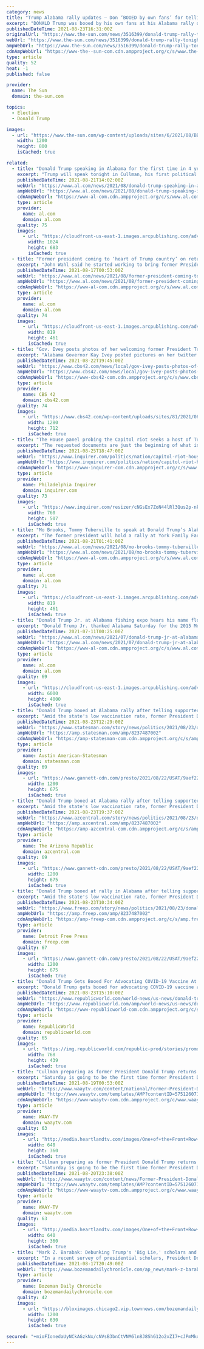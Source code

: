 ```yaml
---
category: news
title: "Trump Alabama rally updates – Don ‘BOOED by own fans’ for telling them to get vaccinated after bashing ‘woke’ culture"
excerpt: "DONALD Trump was booed by his own fans at his Alabama rally on Saturday for telling them to get vaccinated after slamming “woke” culture. Former President Trump’s rally was held"
publishedDateTime: 2021-08-23T16:31:00Z
originalUrl: "https://www.the-sun.com/news/3516399/donald-trump-rally-tonight-alabama-what-time-live-stream/"
webUrl: "https://www.the-sun.com/news/3516399/donald-trump-rally-tonight-alabama-what-time-live-stream/"
ampWebUrl: "https://www.the-sun.com/news/3516399/donald-trump-rally-tonight-alabama-what-time-live-stream/amp/"
cdnAmpWebUrl: "https://www-the--sun-com.cdn.ampproject.org/c/s/www.the-sun.com/news/3516399/donald-trump-rally-tonight-alabama-what-time-live-stream/amp/"
type: article
quality: 52
heat: -1
published: false

provider:
  name: The Sun
  domain: the-sun.com

topics:
  - Election
  - Donald Trump

images:
  - url: "https://www.the-sun.com/wp-content/uploads/sites/6/2021/08/BB-TRUMP-ALABAMA-COMP.jpg?strip=all&quality=100&w=1200&h=800&crop=1"
    width: 1200
    height: 800
    isCached: true

related:
  - title: "Donald Trump speaking in Alabama for the first time in 4 years"
    excerpt: "Trump will speak tonight in Cullman, his first political event in Alabama since 2017. (AP Photo/Ross D. Franklin, File) AP Six years to the day after a rally in Mobile gave an early glimpse of Donald Trump’s ability to generate the excitement that would propel him to the White House,"
    publishedDateTime: 2021-08-21T14:02:00Z
    webUrl: "https://www.al.com/news/2021/08/donald-trump-speaking-in-alabama-for-the-first-time-in-4-years.html"
    ampWebUrl: "https://www.al.com/news/2021/08/donald-trump-speaking-in-alabama-for-the-first-time-in-4-years.html?outputType=amp"
    cdnAmpWebUrl: "https://www-al-com.cdn.ampproject.org/c/s/www.al.com/news/2021/08/donald-trump-speaking-in-alabama-for-the-first-time-in-4-years.html?outputType=amp"
    type: article
    provider:
      name: al.com
      domain: al.com
    quality: 75
    images:
      - url: "https://cloudfront-us-east-1.images.arcpublishing.com/advancelocal/NFUPH4M6QRDLLKJBN7DOE4AXCM.jpg"
        width: 1024
        height: 683
        isCached: true
  - title: "Former president coming to ‘heart of Trump country’ on return to Alabama"
    excerpt: "John Wahl said he started working to bring former President Donald Trump back to Alabama right after the state Republican Party picked him as chairman in February. Earlier efforts fell through, including a planned rally July 3 at the U."
    publishedDateTime: 2021-08-17T00:53:00Z
    webUrl: "https://www.al.com/news/2021/08/former-president-coming-to-heart-of-trump-country-on-return-to-alabama.html"
    ampWebUrl: "https://www.al.com/news/2021/08/former-president-coming-to-heart-of-trump-country-on-return-to-alabama.html?outputType=amp"
    cdnAmpWebUrl: "https://www-al-com.cdn.ampproject.org/c/s/www.al.com/news/2021/08/former-president-coming-to-heart-of-trump-country-on-return-to-alabama.html?outputType=amp"
    type: article
    provider:
      name: al.com
      domain: al.com
    quality: 74
    images:
      - url: "https://cloudfront-us-east-1.images.arcpublishing.com/advancelocal/CG36TSTRSZB4ZN7NW5OAVVCW7A.jpg"
        width: 819
        height: 461
        isCached: true
  - title: "Gov. Ivey posts photos of her welcoming former President Trump to Alabama"
    excerpt: "Alabama Governor Kay Ivey posted pictures on her twitter account showing her welcome former President Donald Trump to Alabama before his rally in Cullman. In the post,"
    publishedDateTime: 2021-08-22T19:45:00Z
    webUrl: "https://www.cbs42.com/news/local/gov-ivey-posts-photos-of-her-welcoming-former-president-trump-to-alabama/"
    ampWebUrl: "https://www.cbs42.com/news/local/gov-ivey-posts-photos-of-her-welcoming-former-president-trump-to-alabama/amp/"
    cdnAmpWebUrl: "https://www-cbs42-com.cdn.ampproject.org/c/s/www.cbs42.com/news/local/gov-ivey-posts-photos-of-her-welcoming-former-president-trump-to-alabama/amp/"
    type: article
    provider:
      name: CBS 42
      domain: cbs42.com
    quality: 74
    images:
      - url: "https://www.cbs42.com/wp-content/uploads/sites/81/2021/08/Ivey-greets-Trump.jpg?w=1280"
        width: 1280
        height: 712
        isCached: true
  - title: "The House panel probing the Capitol riot seeks a host of Trump-era records"
    excerpt: "The requested documents are just the beginning of what is expected to be lengthy partisan and rancorous investigation."
    publishedDateTime: 2021-08-25T18:47:00Z
    webUrl: "https://www.inquirer.com/politics/nation/capitol-riot-house-panel-trump-documents-probe-20210825.html"
    ampWebUrl: "https://www.inquirer.com/politics/nation/capitol-riot-house-panel-trump-documents-probe-20210825.html?outputType=amp"
    cdnAmpWebUrl: "https://www-inquirer-com.cdn.ampproject.org/c/s/www.inquirer.com/politics/nation/capitol-riot-house-panel-trump-documents-probe-20210825.html?outputType=amp"
    type: article
    provider:
      name: Philadelphia Inquirer
      domain: inquirer.com
    quality: 73
    images:
      - url: "https://www.inquirer.com/resizer/cNGsEx7ZoN44lRl3Qus2p-nkmg4=/0x0:2398x1600/760x507/filters:format(webp)/cloudfront-us-east-1.images.arcpublishing.com/pmn/ROPZU2U5UJGVRGSNLKMY5UHQKY.jpg"
        width: 760
        height: 507
        isCached: true
  - title: "Mo Brooks, Tommy Tuberville to speak at Donald Trump’s Alabama rally in Cullman"
    excerpt: "The former president will hold a rally at York Family Farms six years to the day after his first big campaign rally in Mobile."
    publishedDateTime: 2021-08-21T01:41:00Z
    webUrl: "https://www.al.com/news/2021/08/mo-brooks-tommy-tuberville-to-speak-at-donald-trumps-alabama-rally-in-cullman.html"
    ampWebUrl: "https://www.al.com/news/2021/08/mo-brooks-tommy-tuberville-to-speak-at-donald-trumps-alabama-rally-in-cullman.html?outputType=amp"
    cdnAmpWebUrl: "https://www-al-com.cdn.ampproject.org/c/s/www.al.com/news/2021/08/mo-brooks-tommy-tuberville-to-speak-at-donald-trumps-alabama-rally-in-cullman.html?outputType=amp"
    type: article
    provider:
      name: al.com
      domain: al.com
    quality: 71
    images:
      - url: "https://cloudfront-us-east-1.images.arcpublishing.com/advancelocal/CG36TSTRSZB4ZN7NW5OAVVCW7A.jpg"
        width: 819
        height: 461
        isCached: true
  - title: "Donald Trump Jr. at Alabama fishing expo hears his name floated for 2024 GOP ticket"
    excerpt: "Donald Trump Jr. thanked Alabama Saturday for the 2015 Mobile rally that gave his father’s presidential campaign a critical push, and he heard his own name floated for a place on the 2024 GOP ticket."
    publishedDateTime: 2021-07-11T00:25:00Z
    webUrl: "https://www.al.com/news/2021/07/donald-trump-jr-at-alabama-fishing-expo-hears-his-name-floated-for-2024-gop-ticket.html"
    ampWebUrl: "https://www.al.com/news/2021/07/donald-trump-jr-at-alabama-fishing-expo-hears-his-name-floated-for-2024-gop-ticket.html?outputType=amp"
    cdnAmpWebUrl: "https://www-al-com.cdn.ampproject.org/c/s/www.al.com/news/2021/07/donald-trump-jr-at-alabama-fishing-expo-hears-his-name-floated-for-2024-gop-ticket.html?outputType=amp"
    type: article
    provider:
      name: al.com
      domain: al.com
    quality: 69
    images:
      - url: "https://cloudfront-us-east-1.images.arcpublishing.com/advancelocal/XIIL2FMESJHFFP7DV5M4WSIVNU.JPG"
        width: 6000
        height: 4000
        isCached: true
  - title: "Donald Trump booed at Alabama rally after telling supporters to 'take the vaccines'"
    excerpt: "Amid the state's low vaccination rate, former President Donald Trump told a rally to go get vaccinated against COVID-19, which some booed."
    publishedDateTime: 2021-08-23T12:29:00Z
    webUrl: "https://www.statesman.com/story/news/politics/2021/08/23/donald-trump-tells-alabama-rally-covid-19-vaccine-gets-booed/8237487002/"
    ampWebUrl: "https://amp.statesman.com/amp/8237487002"
    cdnAmpWebUrl: "https://amp-statesman-com.cdn.ampproject.org/c/s/amp.statesman.com/amp/8237487002"
    type: article
    provider:
      name: Austin American-Statesman
      domain: statesman.com
    quality: 69
    images:
      - url: "https://www.gannett-cdn.com/presto/2021/08/22/USAT/9aef22b6-661a-487a-9438-89b679f37137-GTY_1335520712.jpg?auto=webp&crop=3688,2075,x0,y187&format=pjpg&width=1200"
        width: 1200
        height: 675
        isCached: true
  - title: "Donald Trump booed at Alabama rally after telling supporters to 'take the vaccines'"
    excerpt: "Amid the state's low vaccination rate, former President Donald Trump told a rally to go get vaccinated against COVID-19, which some booed."
    publishedDateTime: 2021-08-23T19:37:00Z
    webUrl: "https://www.azcentral.com/story/news/politics/2021/08/23/donald-trump-tells-alabama-rally-covid-19-vaccine-gets-booed/8237487002/"
    ampWebUrl: "https://amp.azcentral.com/amp/8237487002"
    cdnAmpWebUrl: "https://amp-azcentral-com.cdn.ampproject.org/c/s/amp.azcentral.com/amp/8237487002"
    type: article
    provider:
      name: The Arizona Republic
      domain: azcentral.com
    quality: 69
    images:
      - url: "https://www.gannett-cdn.com/presto/2021/08/22/USAT/9aef22b6-661a-487a-9438-89b679f37137-GTY_1335520712.jpg?auto=webp&crop=3688,2075,x0,y187&format=pjpg&width=1200"
        width: 1200
        height: 675
        isCached: true
  - title: "Donald Trump booed at rally in Alabama after telling supporters to 'take the vaccines'"
    excerpt: "Amid the state's low vaccination rate, former President Donald Trump told a rally to go get vaccinated against COVID-19, which some booed."
    publishedDateTime: 2021-08-23T10:34:00Z
    webUrl: "https://www.freep.com/story/news/politics/2021/08/23/donald-trump-tells-alabama-rally-covid-19-vaccine-gets-booed/8237487002/"
    ampWebUrl: "https://amp.freep.com/amp/8237487002"
    cdnAmpWebUrl: "https://amp-freep-com.cdn.ampproject.org/c/s/amp.freep.com/amp/8237487002"
    type: article
    provider:
      name: Detroit Free Press
      domain: freep.com
    quality: 67
    images:
      - url: "https://www.gannett-cdn.com/presto/2021/08/22/USAT/9aef22b6-661a-487a-9438-89b679f37137-GTY_1335520712.jpg?auto=webp&crop=3688,2075,x0,y187&format=pjpg&width=1200"
        width: 1200
        height: 675
        isCached: true
  - title: "Donald Trump Gets Booed For Advocating COVID-19 Vaccine At 'Save America' Rally In Alabama"
    excerpt: "Donald Trump gets booed for advocating COVID-19 vaccine at the 'Save America' rally in Alabama, he said the vaccine is good and I recommend everyone to take it."
    publishedDateTime: 2021-08-23T15:10:00Z
    webUrl: "https://www.republicworld.com/world-news/us-news/donald-trump-gets-booed-for-advocating-covid-19-vaccine-at-save-america-rally-in-alabama.html"
    ampWebUrl: "https://www.republicworld.com/amp/world-news/us-news/donald-trump-gets-booed-for-advocating-covid-19-vaccine-at-save-america-rally-in-alabama.html"
    cdnAmpWebUrl: "https://www-republicworld-com.cdn.ampproject.org/c/s/www.republicworld.com/amp/world-news/us-news/donald-trump-gets-booed-for-advocating-covid-19-vaccine-at-save-america-rally-in-alabama.html"
    type: article
    provider:
      name: RepublicWorld
      domain: republicworld.com
    quality: 65
    images:
      - url: "https://img.republicworld.com/republic-prod/stories/promolarge/xhdpi/khkqnijncl9jjr6i_1629729085.jpeg"
        width: 768
        height: 439
        isCached: true
  - title: "Cullman preparing as former President Donald Trump returns to Alabama for first time since 2017"
    excerpt: "Saturday is going to be the first time former President Donald Trump is back in Alabama since 2017. There's a Trump Rally going on this weekend in Cullman and it's expected to bring out thousands of people."
    publishedDateTime: 2021-08-19T00:53:00Z
    webUrl: "https://www.waaytv.com/content/national/Former-President-Donald-Trump-returns-to-Alabama-for-the-first-time-since-2017-575126071.html"
    ampWebUrl: "http://www.waaytv.com/templates/AMP?contentID=575126071"
    cdnAmpWebUrl: "https://www-waaytv-com.cdn.ampproject.org/c/www.waaytv.com/templates/AMP?contentID=575126071"
    type: article
    provider:
      name: WAAY-TV
      domain: waaytv.com
    quality: 63
    images:
      - url: "http://media.heartlandtv.com/images/One+of+the+Front+Row+Joe's+for+the+Cullman+Trump+Rally.jpg"
        width: 640
        height: 360
        isCached: true
  - title: "Cullman preparing as former President Donald Trump returns to Alabama for first time since 2017"
    excerpt: "Saturday is going to be the first time former President Donald Trump is back in Alabama since 2017. There's a Trump Rally going on this weekend in Cullman and it's expected to bring out thousands of people."
    publishedDateTime: 2021-08-20T23:38:00Z
    webUrl: "https://www.waaytv.com/content/news/Former-President-Donald-Trump-returns-to-Alabama-for-the-first-time-since-2017-575126071.html"
    ampWebUrl: "http://www.waaytv.com/templates/AMP?contentID=575126071"
    cdnAmpWebUrl: "https://www-waaytv-com.cdn.ampproject.org/c/www.waaytv.com/templates/AMP?contentID=575126071"
    type: article
    provider:
      name: WAAY-TV
      domain: waaytv.com
    quality: 63
    images:
      - url: "http://media.heartlandtv.com/images/One+of+the+Front+Row+Joe's+for+the+Cullman+Trump+Rally.jpg"
        width: 640
        height: 360
        isCached: true
  - title: "Mark Z. Barabak: Debunking Trump's 'Big Lie,' scholars and statistics show the facts don't add up"
    excerpt: "In a recent survey of presidential scholars, President Donald Trump finished a dismal third from the bottom, just ahead of perennial duds James Buchanan and Andrew Johnson."
    publishedDateTime: 2021-08-17T20:49:00Z
    webUrl: "https://www.bozemandailychronicle.com/ap_news/mark-z-barabak-debunking-trumps-big-lie-scholars-and-statistics-show-the-facts-dont-add/article_83f37a8a-dd79-5cd1-8f33-4c08686e9b41.html"
    type: article
    provider:
      name: Bozeman Daily Chronicle
      domain: bozemandailychronicle.com
    quality: 42
    images:
      - url: "https://bloximages.chicago2.vip.townnews.com/bozemandailychronicle.com/content/tncms/custom/image/2ffee154-edef-11e4-a572-ab4a61dde6eb.png"
        width: 1200
        height: 630
        isCached: true

secured: "+mioFIonedaUyNCkAGzkNx/cNVsB3bnCtVNM6ln8J8ShG12o2xZI7+cJPmMkoUAxLfEuTUSOe/2/FrFCXoNutuu3J/5bYat37rjTmT9jsl24Ex/Ahy8jqJXd3cQjbkyY8wWTzuQLaTn28D1Zc7uelJ3l47PrLzrPb4vxZyeJlQOL14CTYmLqDQzCo6OLWdy9PrG6lVQn44hREA3yRrnOTsd4sSkYlo23T7NYHHzpITUY2pJFpgGFh5WoavmRo10C+8w2Hur9FJy8cFidB5v1HybhwdDxj6Sl4DI7G8VY7TNcm3/WwgmOTu2G19KcLeq+X+L3hjd2qSiDLfp4c1SyZDPPWK5hMsiIcqUJyghOpTY=;9sh2ZlkctljUvRf1GyEp9w=="
---
```


